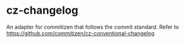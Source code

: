 # cz-changelog
An adapter for commitizen that follows the commit standard.
Refer to https://github.com/commitizen/cz-conventional-changelog

